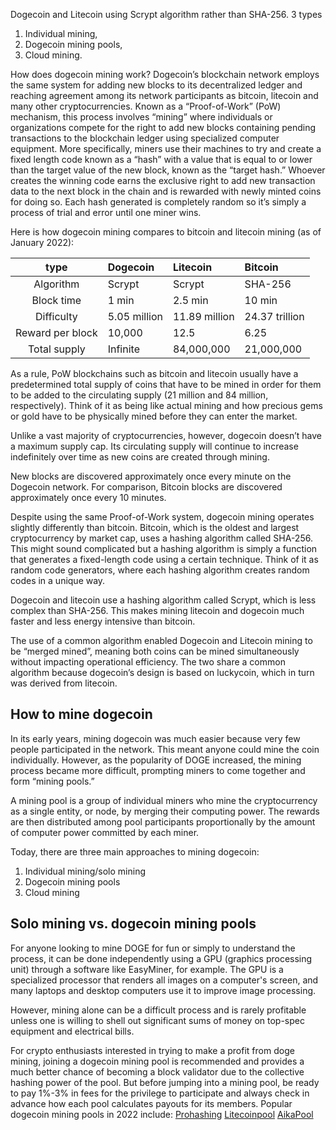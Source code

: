 Dogecoin and Litecoin using Scrypt algorithm rather than SHA-256.
3 types
  1. Individual mining,
  2. Dogecoin mining pools,
  3. Cloud mining.

How does dogecoin mining work?
Dogecoin’s blockchain network employs the same system for adding new blocks to its decentralized ledger and reaching agreement among its network participants as bitcoin, litecoin and many other cryptocurrencies.
Known as a “Proof-of-Work” (PoW) mechanism, this process involves “mining” where individuals or organizations compete for the right to add new blocks containing pending transactions to the blockchain ledger using specialized computer equipment.
More specifically, miners use their machines to try and create a fixed length code known as a “hash” with a value that is equal to or lower than the target value of the new block, known as the “target hash.” Whoever creates the winning code earns the exclusive right to add new transaction data to the next block in the chain and is rewarded with newly minted coins for doing so.
Each hash generated is completely random so it’s simply a process of trial and error until one miner wins.

Here is how dogecoin mining compares to bitcoin and litecoin mining (as of January 2022):

| type | Dogecoin      | Litecoin      | Bitcoin      |
| :---: | :--- | :--- | :--- |
| Algorithm |	Scrypt | Scrypt | SHA-256
| Block time | 1 min | 2.5 min | 10 min
| Difficulty | 5.05 million | 11.89 million | 24.37 trillion
| Reward per block | 10,000 | 12.5 | 6.25
| Total supply | Infinite | 84,000,000 | 21,000,000

As a rule, PoW blockchains such as bitcoin and litecoin usually have a predetermined total supply of coins that have to be mined in order for them to be added to the circulating supply (21 million and 84 million, respectively). Think of it as being like actual mining and how precious gems or gold have to be physically mined before they can enter the market.

Unlike a vast majority of cryptocurrencies, however, dogecoin doesn’t have a maximum supply cap. Its circulating supply will continue to increase indefinitely over time as new coins are created through mining.

New blocks are discovered approximately once every minute on the Dogecoin network. For comparison, Bitcoin blocks are discovered approximately once every 10 minutes.

Despite using the same Proof-of-Work system, dogecoin mining operates slightly differently than bitcoin.
Bitcoin, which is the oldest and largest cryptocurrency by market cap, uses a hashing algorithm called SHA-256. This might sound complicated but a hashing algorithm is simply a function that generates a fixed-length code using a certain technique. Think of it as random code generators, where each hashing algorithm creates random codes in a unique way.

Dogecoin and litecoin use a hashing algorithm called Scrypt, which is less complex than SHA-256. This makes mining litecoin and dogecoin much faster and less energy intensive than bitcoin.

The use of a common algorithm enabled Dogecoin and Litecoin mining to be “merged mined”, meaning both coins can be mined simultaneously without impacting operational efficiency. The two share a common algorithm because dogecoin’s design is based on luckycoin, which in turn was derived from litecoin.

## How to mine dogecoin
In its early years, mining dogecoin was much easier because very few people participated in the network. This meant anyone could mine the coin individually. However, as the popularity of DOGE increased, the mining process became more difficult, prompting miners to come together and form “mining pools.”

A mining pool is a group of individual miners who mine the cryptocurrency as a single entity, or node, by merging their computing power. The rewards are then distributed among pool participants proportionally by the amount of computer power committed by each miner.

Today, there are three main approaches to mining dogecoin:
  1. Individual mining/solo mining
  2. Dogecoin mining pools
  3. Cloud mining

## Solo mining vs. dogecoin mining pools

For anyone looking to mine DOGE for fun or simply to understand the process, it can be done independently using a GPU (graphics processing unit) through a software like EasyMiner, for example. The GPU is a specialized processor that renders all images on a computer's screen, and many laptops and desktop computers use it to improve image processing.

However, mining alone can be a difficult process and is rarely profitable unless one is willing to shell out significant sums of money on top-spec equipment and electrical bills.

For crypto enthusiasts interested in trying to make a profit from doge mining, joining a dogecoin mining pool is recommended and provides a much better chance of becoming a block validator due to the collective hashing power of the pool. But before jumping into a mining pool, be ready to pay 1%-3% in fees for the privilege to participate and always check in advance how each pool calculates payouts for its members.
Popular dogecoin mining pools in 2022 include:
[Prohashing](https://prohashing.com/)
[Litecoinpool](https://www.litecoinpool.org/)
[AikaPool](https://aikapool.com/doge/index.php?page=login)
